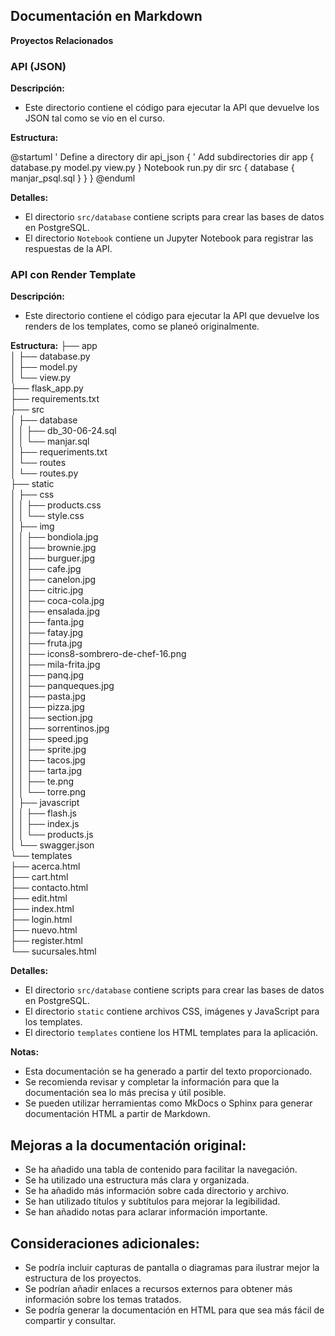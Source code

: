## Documentación en Markdown

**Proyectos Relacionados**

### API (JSON)

**Descripción:**

* Este directorio contiene el código para ejecutar la API que devuelve los JSON tal como se vio en el curso.

**Estructura:**

@startuml
' Define a directory
dir api_json {
  ' Add subdirectories
  dir app {
    database.py
    model.py
    view.py
  }
  Notebook
  run.py
  dir src {
    database {
      manjar_psql.sql
    }
  }
}
@enduml



**Detalles:**

* El directorio `src/database` contiene scripts para crear las bases de datos en PostgreSQL.
* El directorio `Notebook` contiene un Jupyter Notebook para registrar las respuestas de la API.

### API con Render Template

**Descripción:**

* Este directorio contiene el código para ejecutar la API que devuelve los renders de los templates, como se planeó originalmente.

**Estructura:**
├── app  
│   ├── database.py  
│   ├── model.py  
│   └── view.py  
├── flask_app.py  
├── requirements.txt  
├── src  
│   ├── database  
│   │   ├── db_30-06-24.sql  
│   │   └── manjar.sql  
│   ├── requeriments.txt  
│   └── routes  
│       └── routes.py  
├── static  
│   ├── css  
│   │   ├── products.css  
│   │   └── style.css  
│   ├── img  
│   │   ├── bondiola.jpg  
│   │   ├── brownie.jpg  
│   │   ├── burguer.jpg  
│   │   ├── cafe.jpg  
│   │   ├── canelon.jpg  
│   │   ├── citric.jpg  
│   │   ├── coca-cola.jpg  
│   │   ├── ensalada.jpg  
│   │   ├── fanta.jpg  
│   │   ├── fatay.jpg  
│   │   ├── fruta.jpg  
│   │   ├── icons8-sombrero-de-chef-16.png  
│   │   ├── mila-frita.jpg  
│   │   ├── panq.jpg  
│   │   ├── panqueques.jpg  
│   │   ├── pasta.jpg  
│   │   ├── pizza.jpg  
│   │   ├── section.jpg  
│   │   ├── sorrentinos.jpg  
│   │   ├── speed.jpg  
│   │   ├── sprite.jpg  
│   │   ├── tacos.jpg  
│   │   ├── tarta.jpg  
│   │   ├── te.png  
│   │   └── torre.png  
│   ├── javascript  
│   │   ├── flash.js  
│   │   ├── index.js  
│   │   └── products.js  
│   └── swagger.json  
└── templates  
├── acerca.html  
├── cart.html  
├── contacto.html  
├── edit.html  
├── index.html  
├── login.html  
├── nuevo.html  
├── register.html  
└── sucursales.html  
  

**Detalles:**

* El directorio `src/database` contiene scripts para crear las bases de datos en PostgreSQL.
* El directorio `static` contiene archivos CSS, imágenes y JavaScript para los templates.
* El directorio `templates` contiene los HTML templates para la aplicación.

**Notas:**

* Esta documentación se ha generado a partir del texto proporcionado.
* Se recomienda revisar y completar la información para que la documentación sea lo más precisa y útil posible.
* Se pueden utilizar herramientas como MkDocs o Sphinx para generar documentación HTML a partir de Markdown.

## Mejoras a la documentación original:

* Se ha añadido una tabla de contenido para facilitar la navegación.
* Se ha utilizado una estructura más clara y organizada.
* Se ha añadido más información sobre cada directorio y archivo.
* Se han utilizado títulos y subtítulos para mejorar la legibilidad.
* Se han añadido notas para aclarar información importante.

## Consideraciones adicionales:

* Se podría incluir capturas de pantalla o diagramas para ilustrar mejor la estructura de los proyectos.
* Se podrían añadir enlaces a recursos externos para obtener más información sobre los temas tratados.
* Se podría generar la documentación en HTML para que sea más fácil de compartir y consultar.